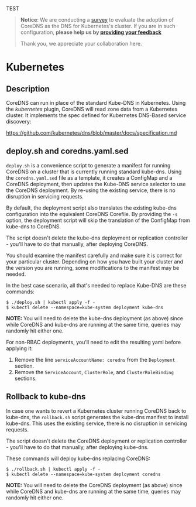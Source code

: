 
TEST

> **Notice**: We are conducting a [survey](https://www.surveymonkey.com/r/SKZQSLK) to evaluate the adoption of CoreDNS as the DNS for Kubernetes's cluster. 
> If you are in such configuration, **please help us by [providing your feedback](https://www.surveymonkey.com/r/SKZQSLK)**
>
> Thank you, we appreciate your collaboration here.

# Kubernetes

## Description
CoreDNS can run in place of the standard Kube-DNS in Kubernetes. Using the *kubernetes*
plugin, CoreDNS will read zone data from a Kubernetes cluster. It implements the
spec defined for Kubernetes DNS-Based service discovery:

   https://github.com/kubernetes/dns/blob/master/docs/specification.md


## deploy.sh and coredns.yaml.sed

`deploy.sh` is a convenience script to generate a manifest for running CoreDNS on a cluster
that is currently running standard kube-dns. Using the `coredns.yaml.sed` file as a template,
it creates a ConfigMap and a CoreDNS deployment, then updates the Kube-DNS service selector
to use the CoreDNS deployment. By re-using the existing service, there is no disruption in
servicing requests.

By default, the deployment script also translates the existing kube-dns configuration into the equivalent CoreDNS Corefile.
By providing the `-s` option, the deployment script will skip the translation of the ConfigMap from kube-dns to CoreDNS.

The script doesn't delete the kube-dns deployment or replication controller - you'll have to
do that manually, after deploying CoreDNS.

You should examine the manifest carefully and make sure it is correct for your particular
cluster. Depending on how you have built your cluster and the version you are running,
some modifications to the manifest may be needed.

In the best case scenario, all that's needed to replace Kube-DNS are these commands:

~~~
$ ./deploy.sh | kubectl apply -f -
$ kubectl delete --namespace=kube-system deployment kube-dns
~~~

**NOTE:** You will need to delete the kube-dns deployment (as above) since while CoreDNS and kube-dns are running at the same time, queries may randomly hit either one.

For non-RBAC deployments, you'll need to edit the resulting yaml before applying it:
1. Remove the line `serviceAccountName: coredns` from the `Deployment` section.
2. Remove the `ServiceAccount`, `ClusterRole`, and `ClusterRoleBinding` sections.


## Rollback to kube-dns

In case one wants to revert a Kubernetes cluster running CoreDNS back to kube-dns,
the `rollback.sh` script generates the kube-dns manifest to install kube-dns.
This uses the existing service, there is no disruption in servicing requests.

The script doesn't delete the CoreDNS deployment or replication controller - you'll have to
do that manually, after deploying kube-dns.

These commands will deploy kube-dns replacing CoreDNS:
~~~
$ ./rollback.sh | kubectl apply -f -
$ kubectl delete --namespace=kube-system deployment coredns
~~~

**NOTE:** You will need to delete the CoreDNS deployment (as above) since while CoreDNS and kube-dns are running at the same time, queries may randomly hit either one.
